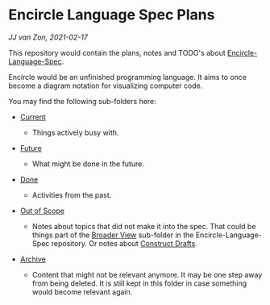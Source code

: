 Encircle Language Spec Plans
============================

*JJ van Zon, 2021-02-17*

This repository would contain the plans, notes and TODO's about [Encircle-Language-Spec](https://github.com/jjvanzon/Encircle-Language-Spec).

Encircle would be an unfinished programming language. It aims to once become a diagram notation for visualizing computer code.

You may find the following sub-folders here:

- [Current](https://github.com/jjvanzon/Encircle-Language-Spec-Plans/tree/master/1.%20Current)
    
    - Things actively busy with.

- [Future](https://github.com/jjvanzon/Encircle-Language-Spec-Plans/tree/master/2.%20Future)

    - What might be done in the future.

- [Done](https://github.com/jjvanzon/Encircle-Language-Spec-Plans/tree/master/3.%20Done)

    - Activities from the past.

- [Out of Scope](https://github.com/jjvanzon/Encircle-Language-Spec-Plans/tree/master/4.%20Out%20of%20Scope)
    
    - Notes about topics that did not make it into the spec. That could be things part of the [Broader View](https://github.com/jjvanzon/Encircle-Language-Spec/tree/master/broader-view) sub-folder in the Encircle-Language-Spec repository. Or notes about [Construct Drafts](https://github.com/jjvanzon/Encircle-Language-Spec/tree/master/constructs-drafts).

- [Archive](https://github.com/jjvanzon/Encircle-Language-Spec-Plans/tree/master/5.%20Archive)

    - Content that might not be relevant anymore. It may be one step away from being deleted. It is still kept in this folder in case something would become relevant again.
